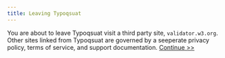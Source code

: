 ```yaml
---
title: Leaving Typoqsuat
---
```

You are about to leave Typoqsuat visit a third party site, `validator.w3.org`. Other sites linked from Typoqsuat are
governed by a seeperate privacy policy, terms of service, and support documentation. [Continue >>](https://validator.w3.org/nu/?doc=http%3A%2F%2Fwkpedia.org%2F)

